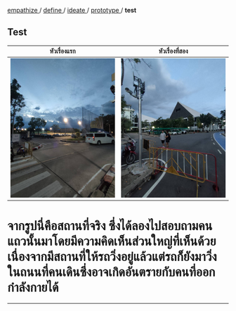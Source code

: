 [ empathize ](empathize.md) / [ define ](define.md) / [ ideate ](ideate.md) / [ prototype ](prototype.md) / **test**

## Test
 | หัวเรื่องแรก | หัวเรื่องที่สอง |
| --------- | ---------- |
|   <img src="assets/prototype/pt1.jpg" width="500" alt="สถานที่จริง">   |    <img src="assets/prototype/pt2.jpg" width="500" alt="สถานที่จริง">   |



# จากรูปนี่คือสถานที่จริง ซึ่งได้ลองไปสอบถามคนแถวนั้นมาโดยมีความคิดเห็นส่วนใหญ่ที่เห็นด้วยเนื่องจากมีสถานที่ให้รถวิ่งอยู่แล้วแต่รถก็ยังมาวิ่งในถนนที่คนเดินซึ่งอาจเกิดอันตรายกับคนที่ออกกำลังกายได้

----
